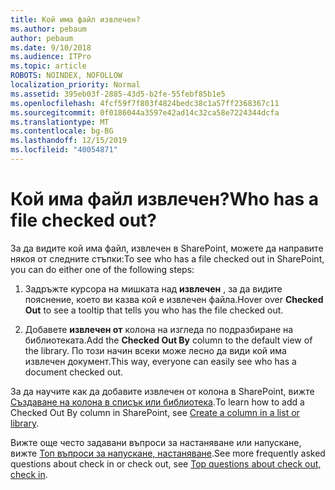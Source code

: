 ```yaml
---
title: Кой има файл извлечен?
ms.author: pebaum
author: pebaum
ms.date: 9/10/2018
ms.audience: ITPro
ms.topic: article
ROBOTS: NOINDEX, NOFOLLOW
localization_priority: Normal
ms.assetid: 395eb03f-2885-43d5-b2fe-55febf85b1e5
ms.openlocfilehash: 4fcf59f7f803f4824bedc38c1a57ff2368367c11
ms.sourcegitcommit: 0f0186044a3597e42ad14c32ca58e7224344dcfa
ms.translationtype: MT
ms.contentlocale: bg-BG
ms.lasthandoff: 12/15/2019
ms.locfileid: "40054871"
---
```

# <a name="who-has-a-file-checked-out"></a><span data-ttu-id="1c1a8-102">Кой има файл извлечен?</span><span class="sxs-lookup"><span data-stu-id="1c1a8-102">Who has a file checked out?</span></span>

<span data-ttu-id="1c1a8-103">За да видите кой има файл, извлечен в SharePoint, можете да направите някоя от следните стъпки:</span><span class="sxs-lookup"><span data-stu-id="1c1a8-103">To see who has a file checked out in SharePoint, you can do either one of the following steps:</span></span>
  
1. <span data-ttu-id="1c1a8-104">Задръжте курсора на мишката над **извлечен** , за да видите пояснение, което ви казва кой е извлечен файла.</span><span class="sxs-lookup"><span data-stu-id="1c1a8-104">Hover over **Checked Out** to see a tooltip that tells you who has the file checked out.</span></span> 
    
2. <span data-ttu-id="1c1a8-105">Добавете **извлечен от** колона на изгледа по подразбиране на библиотеката.</span><span class="sxs-lookup"><span data-stu-id="1c1a8-105">Add the **Checked Out By** column to the default view of the library.</span></span> <span data-ttu-id="1c1a8-106">По този начин всеки може лесно да види кой има извлечен документ.</span><span class="sxs-lookup"><span data-stu-id="1c1a8-106">This way, everyone can easily see who has a document checked out.</span></span> 
    
<span data-ttu-id="1c1a8-107">За да научите как да добавите извлечен от колона в SharePoint, вижте [Създаване на колона в списък или библиотека](https://go.microsoft.com/fwlink/?linkid=2019591).</span><span class="sxs-lookup"><span data-stu-id="1c1a8-107">To learn how to add a Checked Out By column in SharePoint, see [Create a column in a list or library](https://go.microsoft.com/fwlink/?linkid=2019591).</span></span> 
  
<span data-ttu-id="1c1a8-108">Вижте още често задавани въпроси за настаняване или напускане, вижте [Топ въпроси за напускане, настаняване](https://go.microsoft.com/fwlink/?linkid=2018786).</span><span class="sxs-lookup"><span data-stu-id="1c1a8-108">See more frequently asked questions about check in or check out, see [Top questions about check out, check in](https://go.microsoft.com/fwlink/?linkid=2018786).</span></span>
  

